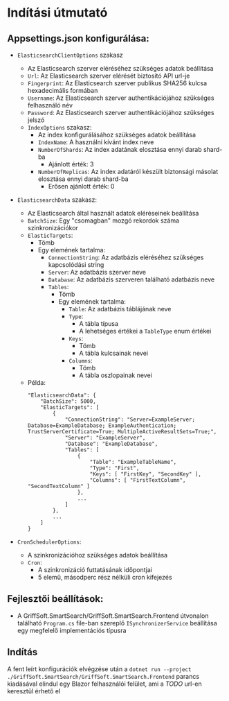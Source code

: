 # Indítási útmutató

## Appsettings.json konfigurálása:
- `ElasticsearchClientOptions` szakasz
    - Az Elasticsearch szerver eléréséhez szükséges adatok beállítása
    - `Url`: Az Elasticsearch szerver elérését biztosító API url-je
    - `Fingerprint`: Az Elasticsearch szerver publikus SHA256 kulcsa hexadecimális formában
    - `Username`: Az Elasticsearch szerver authentikációjához szükséges felhasználó név
    - `Password`: Az Elasticsearch szerver authentikációjához szükséges jelszó
    - `IndexOptions` szakasz:
        - Az index konfigurálásához szükséges adatok beállítása
        - `IndexName`: A használni kívánt index neve
        - `NumberOfShards`: Az index adatának elosztása ennyi darab shard-ba
            - Ajánlott érték: 3
        - `NumberOfReplicas`: Az index adatáról készült biztonsági másolat elosztása ennyi darab shard-ba
            - Erősen ajánlott érték: 0
- `ElasticsearchData` szakasz:
    - Az Elasticsearch által használt adatok eléréseinek beállítása
    - `BatchSize`: Egy "csomagban" mozgó rekordok száma szinkronizációkor
    - `ElasticTargets`: 
        - Tömb
        - Egy elemének tartalma:
            - `ConnectionString`: Az adatbázis eléréséhez szükséges kapcsolódási string
            - `Server`: Az adatbázis szerver neve
            - `Database`: Az adatbázis szerveren található adatbázis neve
            - `Tables`:
                - Tömb
                - Egy elemének tartalma:
                    - `Table`: Az adatbázis táblájának neve
                    - `Type`: 
                        - A tábla típusa
                        - A lehetséges értékei a `TableType` enum értékei
                    - `Keys`: 
                        - Tömb
                        - A tábla kulcsainak nevei
                    - `Columns`: 
                        - Tömb
                        - A tábla oszlopainak nevei
    - Példa:
        ```
        "ElasticsearchData": {
            "BatchSize": 5000,
            "ElasticTargets": [
                {
                    "ConnectionString": "Server=ExampleServer; Database=ExampleDatabase; ExampleAuthentication; TrustServerCertificate=True; MultipleActiveResultSets=True;",
                    "Server": "ExampleServer",
                    "Database": "ExampleDatabase",
                    "Tables": [
                        {
                            "Table": "ExampleTableName",
                            "Type": "First",
                            "Keys": [ "FirstKey", "SecondKey" ],
                            "Columns": [ "FirstTextColumn", "SecondTextColumn" ]
                        }, 
                        ...
                    ]
                }, 
                ...
            ]
        }
        ```

- `CronSchedulerOptions`:
    - A szinkronizációhoz szükséges adatok beállítása
    - `Cron`: 
        - A szinkronizáció futtatásának időpontjai
        - 5 elemű, másodperc rész nélküli cron kifejezés


## Fejlesztői beállítások:
- A GriffSoft.SmartSearch/GriffSoft.SmartSearch.Frontend útvonalon található `Program.cs` file-ban szereplő `ISynchronizerService` beállítása egy megfelelő implementációs típusra

## Indítás
A fent leírt konfigurációk elvégzése után a `dotnet run --project ./GriffSoft.SmartSearch/GriffSoft.SmartSearch.Frontend` parancs kiadásával elindul egy Blazor felhasználói felület, ami a _TODO_ url-en keresztül érhető el